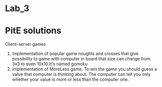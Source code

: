 # Lab_3
# PitE solutions
 Client-server games
1. Implementation of popular game noughts and crosses that give possibility to game with computer in board that size can change from 3x3 to even 10x10.It's named gomoku. 
2. Implementation of MoreLess game. To win the game you should guess a value that computer is thinking about. The computer can tell you only whether your value is more or less than the computer one.
